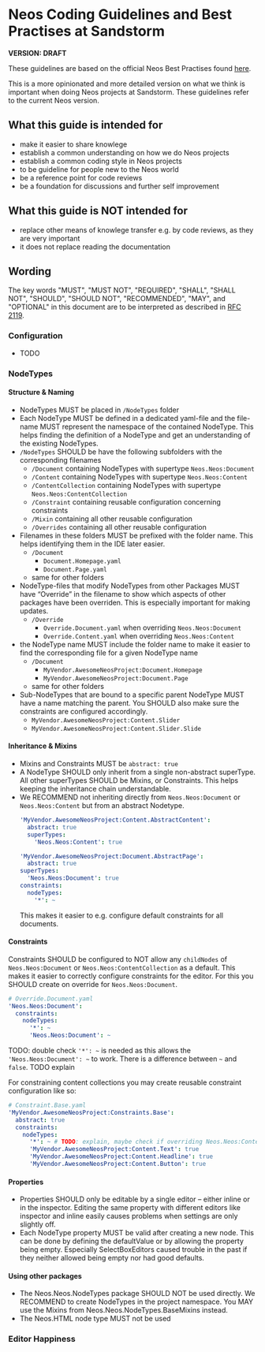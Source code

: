 # Neos Coding Guidelines and Best Practises at Sandstorm

**VERSION: DRAFT**

These guidelines are based on the official Neos Best Practises found [here](https://docs.neos.io/cms/manual/best-practices).

This is a more opinionated and more detailed version on what we think is important when doing Neos projects at Sandstorm. These guidelines refer to the current Neos version.

## What this guide is intended for

* make it easier to share knowlege
* establish a common understanding on how we do Neos projects
* establish a common coding style in Neos projects
* to be guideline for people new to the Neos world
* be a reference point for code reviews
* be a foundation for discussions and further self improvement

## What this guide is NOT intended for

* replace other means of knowlege transfer e.g. by code reviews, as they are very important
* it does not replace reading the documentation

## Wording

The key words "MUST", "MUST NOT", "REQUIRED", "SHALL", "SHALL NOT", "SHOULD", "SHOULD NOT", "RECOMMENDED",  "MAY", and "OPTIONAL" in this document are to be interpreted as described in [RFC 2119](https://www.ietf.org/rfc/rfc2119.txt).

### Configuration

* TODO

### NodeTypes

#### Structure & Naming

* NodeTypes MUST be placed in `/NodeTypes` folder
* Each NodeType MUST be defined in a dedicated yaml-file and the file-name MUST represent the namespace of the contained NodeType. This helps finding the definition of a NodeType and get an understanding of the existing NodeTypes.
* `/NodeTypes` SHOULD be have the following subfolders with the corresponding filenames
  * `/Document` containing NodeTypes with supertype `Neos.Neos:Document`
  * `/Content` containing NodeTypes with supertype `Neos.Neos:Content`
  * `/ContentCollection` containing NodeTypes with supertype `Neos.Neos:ContentCollection`
  * `/Constraint` containing reusable configuration concerning constraints
  * `/Mixin` containing all other reusable configuration
  * `/Overrides` containing all other reusable configuration
* Filenames in these folders MUST be prefixed with the folder name. This helps identifying them in the IDE later
  easier.
  * `/Document`
    * `Document.Homepage.yaml`
    * `Document.Page.yaml`
  * same for other folders
* NodeType-files that modify NodeTypes from other Packages MUST have “Override” in the filename to show which aspects
  of other packages have been overriden. This is especially important for making updates.
  * `/Override`
    * `Override.Document.yaml` when overriding `Neos.Neos:Document`
    * `Override.Content.yaml` when overriding `Neos.Neos:Content`
* the NodeType name MUST include the folder name to make it easier to find the corresponding file for a given
  NodeType name
    * `/Document`
        * `MyVendor.AwesomeNeosProject:Document.Homepage`
        * `MyVendor.AwesomeNeosProject:Document.Page`
    * same for other folders
* Sub-NodeTypes that are bound to a specific parent NodeType MUST have a name matching the parent. You SHOULD also make
  sure the constraints are configured accordingly.
  * `MyVendor.AwesomeNeosProject:Content.Slider`
  * `MyVendor.AwesomeNeosProject:Content.Slider.Slide`

#### Inheritance & Mixins

* Mixins and Constraints MUST be `abstract: true`
* A NodeType SHOULD only inherit from a single non-abstract superType. All other superTypes SHOULD be Mixins, or Constraints. This helps keeping the inheritance chain understandable.
* We RECOMMEND not inheriting directly from `Neos.Neos:Document` or `Neos.Neos:Content` but from an abstract Nodetype. 
  ```yaml
  'MyVendor.AwesomeNeosProject:Content.AbstractContent':
    abstract: true
    superTypes:
      'Neos.Neos:Content': true
  ```
  ```yaml
  'MyVendor.AwesomeNeosProject:Document.AbstractPage':
    abstract: true
  superTypes:
    'Neos.Neos:Document': true
  constraints:
    nodeTypes:
      '*': ~
  ```
  This makes it easier to e.g. configure default constraints for all documents.

#### Constraints

Constraints SHOULD be configured to NOT allow any `childNodes` of `Neos.Neos:Document` or `Neos.Neos:ContentCollection` as a default. This makes it easier to correctly configure constraints for the editor. For this you SHOULD create on override for `Neos.Neos:Document`.

```yaml
# Override.Document.yaml
'Neos.Neos:Document':
  constraints:
    nodeTypes:
      '*': ~
      'Neos.Neos:Document': ~
```
TODO: double check `'*': ~` is needed as this allows the `'Neos.Neos:Document': ~` to work. There is a difference between `~` and `false`. TODO explain

For constraining content collections you may create reusable constraint configuration like so:

```yaml
# Constraint.Base.yaml
'MyVendor.AwesomeNeosProject:Constraints.Base':
  abstract: true
  constraints:
    nodeTypes:
      '*': ~ # TODO: explain, maybe check if overriding Neos.Neos:ContentCollection works and is more consistent
      'MyVendor.AwesomeNeosProject:Content.Text': true
      'MyVendor.AwesomeNeosProject:Content.Headline': true
      'MyVendor.AwesomeNeosProject:Content.Button': true
```

#### Properties

* Properties SHOULD only be editable by a single editor – either inline or in the inspector. Editing the same property with different editors like inspector and inline easily causes problems when settings are only slightly off.
* Each NodeType property MUST be valid after creating a new node. This can be done by defining the defaultValue or by allowing the property being empty. Especially SelectBoxEditors caused trouble in the past if they neither allowed being empty nor had good defaults.

#### Using other packages

* The Neos.Neos.NodeTypes package SHOULD NOT be used directly. We RECOMMEND to create NodeTypes in the project namespace. You MAY use the Mixins from Neos.Neos.NodeTypes.BaseMixins instead.
* The Neos.HTML node type MUST not be used

### Editor Happiness


